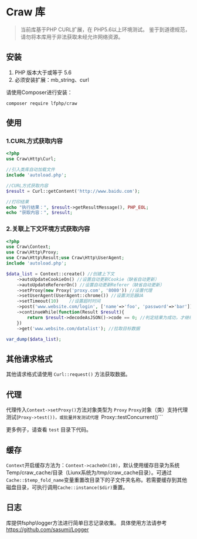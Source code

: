 # Craw 库
> 当前库基于PHP CURL扩展，在 PHP5.6以上环境测试。
> 鉴于到道德规范，请勿将本库用于非法获取未经允许网络资源。

## 安装

1. PHP 版本大于或等于 5.6
2. 必须安装扩展：mb_string、curl

请使用Composer进行安装：
```shell script
composer require lfphp/craw
```

## 使用

### 1.CURL方式获取内容
```php
<?php    
use Craw\Http\Curl;

//引入类库自动加载文件
include 'autoload.php';

//CURL方式获取内容
$result = Curl::getContent('http://www.baidu.com');

//打印结果
echo "执行结果：", $result->getResultMessage(), PHP_EOL;
echo "获取内容：", $result;
```
### 2.关联上下文环境方式获取内容
```php
<?php
use Craw\Context;
use Craw\Http\Proxy;
use Craw\Http\Result;use Craw\Http\UserAgent;
include 'autoload.php';

$data_list = Context::create() //创建上下文
    ->autoUpdateCookieOn() //设置自动更新Cookie（缺省自动更新）
    ->autoUpdateRefererOn() //设置自动更新Referer（缺省自动更新）
    ->setProxy(new Proxy('proxy.com', '8080')) //设置代理
    ->setUserAgent(UserAgent::chrome()) //设置浏览器UA
    ->setTimeout(10)    //设置超时时间
    ->post('www.website.com/login', ['name'=>'foo', 'password'=>'bar']) //执行登录
    ->continueWhile(function(Result $result){
        return $result->decodeAsJSON()->code == 0; //判定结果为成功，才继续后续操作
    })
    ->get('www.website.com/datalist'); //拉取目标数据

var_dump($data_list);
```

## 其他请求格式
其他请求格式请使用 ```Curl::request()``` 方法获取数据。

## 代理
代理传入```Context->setProxy()```方法对象类型为 ```Proxy```
```Proxy```对象（类）支持代理测试(```Proxy->test())，或批量并发测试代理 ```Proxy::testConcurrent()```

更多例子，请查看 ``test`` 目录下代码。

## 缓存

```Context```开启缓存方法为：```Context->cacheOn(10)```，默认使用缓存目录为系统Temp/craw_cache/目录（Liunx系统为/tmp/craw_cache目录）。可通过 ```Cache::$temp_fold_name```变量重置改目录下的子文件夹名称。若需要缓存到其他磁盘目录，可执行调用```Cache::instance($dir)```重置。

## 日志

库提供fsphp\logger方法进行简单日志记录收集。
具体使用方法请参考 https://github.com/sasumi/Logger